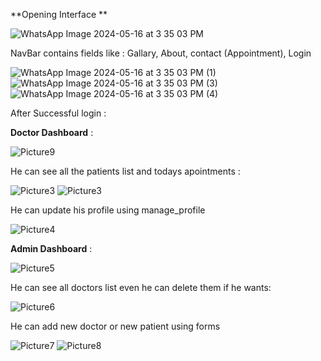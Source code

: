   **Opening Interface
  **
  
  ![WhatsApp Image 2024-05-16 at 3 35 03 PM](https://github.com/pvpk06/Hospital_Management_System/assets/105132558/69231924-0bc8-4cd0-a4ee-de1668d10afc)

NavBar contains fields like : Gallary, About, contact (Appointment), Login

![WhatsApp Image 2024-05-16 at 3 35 03 PM (1)](https://github.com/pvpk06/Hospital_Management_System/assets/105132558/6cb4df63-2068-4dbd-91c1-fe8ebbc97fce)
![WhatsApp Image 2024-05-16 at 3 35 03 PM (3)](https://github.com/pvpk06/Hospital_Management_System/assets/105132558/23960871-5b05-42c7-95bd-084c7d63f775)
![WhatsApp Image 2024-05-16 at 3 35 03 PM (4)](https://github.com/pvpk06/Hospital_Management_System/assets/105132558/1637b45b-166c-42dd-8b27-2b48df4791af)


After Successful login : 

**Doctor Dashboard** : 

![Picture9](https://github.com/pvpk06/Hospital_Management_System/assets/105132558/e2744991-cbdd-4fc1-81ef-53d334f0f56d)

He can see all the patients list and todays apointments :

![Picture3](https://github.com/pvpk06/Hospital_Management_System/assets/105132558/dc7dea2d-fd59-4495-b374-f4d0581df46c)
![Picture3](https://github.com/pvpk06/Hospital_Management_System/assets/105132558/68aaf724-d8e0-4986-8feb-c62dc2fb3ce3)

He can update his profile using manage_profile 

![Picture4](https://github.com/pvpk06/Hospital_Management_System/assets/105132558/2a26d4f9-1d6f-4a2e-90b2-edbedbba8ee8)


**Admin Dashboard** :

![Picture5](https://github.com/pvpk06/Hospital_Management_System/assets/105132558/adb889eb-e5ef-4c40-949a-2dd3e7d41f96)

He can see all doctors list even he can delete them if he wants:

![Picture6](https://github.com/pvpk06/Hospital_Management_System/assets/105132558/2b915303-9d1a-4e02-bd8e-888ac8a83448)


He can add new doctor or new patient using forms

![Picture7](https://github.com/pvpk06/Hospital_Management_System/assets/105132558/78936217-2e72-4ebe-bc6a-b92f85aaceb9)
![Picture8](https://github.com/pvpk06/Hospital_Management_System/assets/105132558/6b7c8e2f-10ca-4662-a8d1-7074ac5aa10f)



